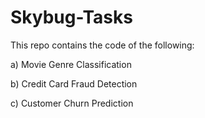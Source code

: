 # Skybug-Tasks
This repo contains the code of the following:

a) Movie Genre Classification

b) Credit Card Fraud Detection

c) Customer Churn Prediction
